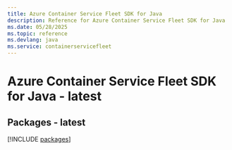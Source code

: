 ```yaml
---
title: Azure Container Service Fleet SDK for Java
description: Reference for Azure Container Service Fleet SDK for Java
ms.date: 05/28/2025
ms.topic: reference
ms.devlang: java
ms.service: containerservicefleet
---
```

# Azure Container Service Fleet SDK for Java - latest
## Packages - latest
[!INCLUDE [packages](container-service-fleet-index.md)]